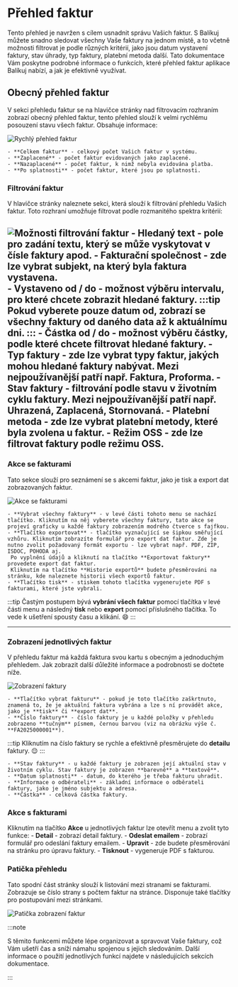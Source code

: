 ﻿---
sidebar_position: 1
---

# Přehled faktur
Tento přehled je navržen s cílem usnadnit správu Vašich faktur.
S Balíkuj můžete snadno sledovat všechny Vaše faktury na jednom místě, a to včetně možnosti filtrovat je podle různých kritérií,
jako jsou datum vystavení faktury, stav úhrady, typ faktury, platební metoda další. Tato dokumentace Vám poskytne podrobné informace o funkcích, které přehled faktur aplikace Balíkuj nabízí, a jak je efektivně využívat.
## Obecný přehled faktur

V sekci přehledu faktur se na hlavičce stránky nad filtrovacím rozhraním zobrazí obecný přehled faktur, tento přehled slouží k velmi rychlému posouzení stavu všech faktur. Obsahuje informace: 

![Rychlý přehled faktur](/img/invoice/overview/overview.png)

	- **Celkem faktur** - celkový počet Vašich faktur v systému.
	- **Zaplacené** - počet faktur evidovaných jako zaplacené.
	- **Nazaplacené** - počet faktur, k nimž nebyla evidována platba.
	- **Po splatnosti** - počet faktur, které jsou po splatnosti.


### Filtrování faktur
V hlavičce stránky naleznete sekci, která slouží k filtrování přehledu Vašich faktur. Toto rozhraní umožňuje filtrovat podle rozmanitého spektra kritérií:

![Možnosti filtrování faktur](/img/invoice/overview/filters.png)
	- **Hledaný text** - pole pro zadání textu, který se může vyskytovat v čísle faktury apod.
	- **Fakturační společnost** - zde lze vybrat subjekt, na který byla faktura vystavena.	
	- **Vystaveno od / do** - možnost výběru intervalu, pro které chcete zobrazit hledané faktury.
:::tip
	Pokud vyberete pouze **datum od**, zobrazí se všechny faktury od daného data až k aktuálnímu dni.
:::
	- **Částka od / do** - možnost výběru částky, podle které chcete filtrovat hledané faktury.
	- **Typ faktury** - zde lze vybrat typy faktur, jakých mohou hledané faktury nabývat. Mezi nejpoužívanější patří např. **Faktura**, **Proforma**.<!--dobropis-->
	- **Stav faktury** - filtrování podle stavu v životním cyklu faktury. Mezi nejpoužívanější patří např. **Uhrazená**, **Zaplacená**, **Stornovaná**.
	- **Platební metoda** -  zde lze vybrat platební metody, které byla zvolena u faktur.
	- **Režim OSS** - zde lze filtrovat faktury podle režimu OSS.
---

### Akce se fakturami
Tato sekce slouží pro seznámení se s akcemi faktur, jako je tisk a export dat zobrazovaných faktur.


![Akce se fakturami](/img/invoice/overview/filter-actions.png)


	- **Vybrat všechny faktury** - v levé části tohoto menu se nachází tlačítko. Kliknutím na něj vyberete všechny faktury, tato akce se projeví graficky u každé faktury zobrazením modrého čtverce s fajfkou.
	- **Tlačítko exportovat** - tlačítko vyznačující se šipkou směřující vzhůru. Kliknutím zobrazíte formulář pro export dat faktur. Zde je nutno zvolit požadovaný formát exportu - lze vybrat např. PDF, ZIP, ISDOC, POHODA aj.
	 Po vyplnění údajů a kliknutí na tlačítko **Exportovat faktury** provedete export dat faktur.
	 Kliknutím na tlačítko **Historie exportů** budete přesměrováni na stránku, kde naleznete historii všech exportů faktur.
	- **Tlačítko tisk** - stiskem tohoto tlačítka vygenerujete PDF s fakturami, které jste vybrali.


:::tip
Častým postupem bývá **vybrání všech faktur** pomocí tlačítka v levé části menu a následný **tisk** nebo **export** pomocí příslušného tlačítka. To vede k ušetření spousty času a klikání. :smile:
:::




---

### Zobrazení jednotlivých faktur
V přehledu faktur má každá faktura svou kartu s obecným a jednoduchým přehledem. Jak zobrazit další důležité informace a podrobnosti se dočtete níže.

![Zobrazení faktury](/img/invoice/overview/invoice-single.png)

	- **Tlačítko vybrat fakturu** - pokud je toto tlačítko zaškrtnuto, znamená to, že je aktuální faktura vybrána a lze s ní provádět akce, jako je **tisk** či **export dat**.
	- **Číslo faktury** - číslo faktury je u každé položky v přehledu zobrazeno **tučným** písmem, černou barvou (viz na obrázku výše č. **FA2025000001**).
	
:::tip
	Kliknutím na číslo faktury se rychle a efektivně přesměrujete do **detailu** faktury. :relieved:
:::
	
	- **Stav faktury** - u každé faktury je zobrazen její aktuální stav v životním cyklu. Stav faktury je zobrazen **barevně** a **textově**.
	- **Datum splatnosti** - datum, do kterého je třeba fakturu uhradit.
	- **Informace o odběrateli** - základní informace o odběrateli faktury, jako je jméno subjektu a adresa.
	- **Částka** - celková částka faktury.

### Akce s fakturami
Kliknutím na tlačítko **Akce** u jednotlivých faktur lze otevřít menu a zvolit tyto funkce:
	- **Detail** - zobrazí detail faktury.
	- **Odeslat emailem** - zobrazí formulář pro odeslání faktury emailem.
	- **Upravit** - zde budete přesměrování na stránku pro úpravu faktury.
	- **Tisknout** - vygeneruje PDF s fakturou.



### Patička přehledu
Tato spodní část stránky slouží k listování mezi stranami se fakturami. Zobrazuje se číslo strany s počtem faktur na stránce. Disponuje také tlačítky pro postupování mezi stránkami.

![Patička zobrazení faktur](/img/package/overview/footer-overview.png)




:::note

S těmito funkcemi můžete lépe organizovat a spravovat Vaše faktury, což Vám ušetří čas a sníží námahu spojenou s jejich sledováním. Další informace o použití jednotlivých funkcí najdete v následujících sekcích dokumentace.

:::





